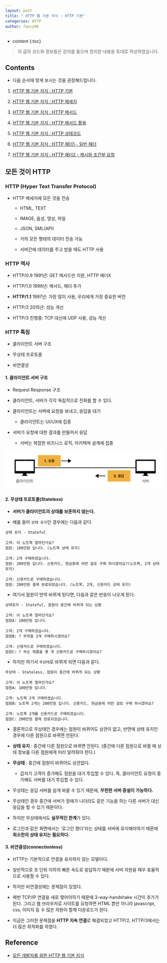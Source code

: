 ```yaml
---
layout: post
title: " HTTP 웹 기본 지식 : HTTP 기본"
categories: HTTP
author: fancy96
---
```

* content
{:toc}

> 이 글의 코드와 정보들은 강의를 들으며 정리한 내용을 토대로 작성하였습니다.

## Contents

* 다음 순서에 맞게 보시는 것을 권장해드립니다.

1. [HTTP 웹 기본 지식 : HTTP 기본](https://fancy96.github.io/HTTP-1-Basic/)

2. [HTTP 웹 기본 지식 : HTTP 메세지](https://fancy96.github.io/HTTP-2-Basic/)

3. [HTTP 웹 기본 지식 : HTTP 메서드](https://fancy96.github.io/HTTP-3-Method/)

4. [HTTP 웹 기본 지식 : HTTP 메서드 활용](https://fancy96.github.io/HTTP-4-Method-Application/)

5. [HTTP 웹 기본 지식 : HTTP 상태코드](https://fancy96.github.io/HTTP-5-Status-Code/)

6. [HTTP 웹 기본 지식 : HTTP 헤더1 - 일반 헤더](https://fancy96.github.io/HTTP-6-Header1/)

7. [HTTP 웹 기본 지식 : HTTP 헤더2 - 캐시와 조건부 요청](https://fancy96.github.io/HTTP-7-Header2/)


## 모든 것이 HTTP

### HTTP (Hyper Text Transfer Protocol)

* HTTP 메세지에 모든 것을 전송

    * HTML, TEXT
    
    * IMAGE, 음성, 영상, 파일

    * JSON, SML(API)

    * 거의 모든 형태의 데이터 전송 가능

    * 서버간에 데이터를 주고 받을 때도 HTTP 사용

### HTTP 역사

* HTTP/0.9 1991년: GET 메서드만 지원, HTTP 헤더X

* HTTP/1.0 1996년: 메서드, 헤더 추가

* **HTTP/1.1** 1997년: 가장 많이 사용, 우리에게 가장 중요한 버전

* HTTP/2 2015년: 성능 개선

* HTTP/3 진행중: TCP 대신에 UDP 사용, 성능 개선

### HTTP 특징

* 클라이언트 서버 구조

* 무상태 프로토콜

* 비연결성

#### 1. 클라이언트 서버 구조

* Request Response 구조

* 클라이언트, 서버가 각각 독립적으로 진화를 할 수 있다.

* 클라이언트는 서버에 요청을 보내고, 응답을 대기

    * 클라이언트는 UI/UX에 집중

* 서버가 요청에 대한 결과를 만들어서 응답

    * 서버는 복잡한 비즈니스 로직, 아키텍쳐 설계에 집중

![](/assets/img/http/http-1-basic-1.png)

#### 2. 무상태 프로토콜(Stateless)

* **서버가 클라이언트의 상태를 보존하지 않는다.**

* 예를 들어 `상태 유지`인 경우에는 다음과 같다.

```text
상태 유지 - Stateful

고객: 이 노트북 얼마인가요?
점원: 100만원 입니다. (노트북 상태 유지)

고객: 2개 구매하겠습니다.
점원: 200만원 입니다. 신용카드, 현금중에 어떤 걸로 구매 하시겠어요?(노트북, 2개 상태 유지)

고객: 신용카드로 구매하겠습니다.
점원: 200만원 결제 완료되었습니다. (노트북, 2개, 신용카드 상태 유지)
```

* 여기서 점원이 만약 바뀌게 된다면, 다음과 같은 반응이 나오게 된다.

```text
상태유지 - Stateful, 점원이 중간에 바뀌게 되는 상황

고객: 이 노트북 얼마인가요? 
점원A: 100만원 입니다.

고객: 2개 구매하겠습니다.
점원B: ? 무엇을 2개 구매하시겠어요?

고객: 신용카드로 구매하겠습니다.
점원C: ? 무슨 제품을 몇 개 신용카드로 구매하시겠어요?
```

* 하지만 여기서 `무상태`로 바뀌게 되면 다음과 같다.

```text
무상태 - Stateless, 점원이 중간에 바뀌게 되는 상황

고객: 이 노트북 얼마인가요? 
점원A: 100만원 입니다.

고객: 노트북 2개 구매하겠습니다.
점원B: 노트북 2개는 200만원 입니다. 신용카드, 현금중에 어떤 걸로 구매 하시겠어요?

고객: 노트북 2개를 신용카드로 구매하겠습니다. 
점원C: 200만원 결제 완료되었습니다.
```

* 결론적으로 무상태인 경우에는 점원이 바뀌어도 상관이 없고, 반면에 상태 유지인 경우에 다른 점원으로 바뀌면 안된다.

* **상태 유지** : 중간에 다른 점원으로 바뀌면 안된다. (중간에 다른 점원으로 바뀔 때 상태 정보를 다른 점원에게 미리 알려줘야 한다.)

* **무상태** : 중간에 점원이 바뀌어도 상관없다.

  * 갑자기 고객이 증가해도 점원을 대거 투입할 수 있다. 즉, 클라이언트 요청이 증가해도 서버를 대거 투입할 수 있다.

* 무상태는 응답 서버를 쉽게 바꿀 수 있기 때문에, **무한한 서버 증설이 가능하다.**

* 무상태인 경우 중간에 서버가 장애가 나더라도 같은 기능을 하는 다른 서버가 대신 응답을 할 수 있기 때문이다.

* 하지만 무상태에서도 **실무적인 한계**가 있다.

* 로그인과 같은 화면에서는 '로그인 했다'라는 상태를 서버에 유지해야하기 때문에 **최소한의 상태 유지는 필요하다.**

#### 3. 비연결성(connectionless)

* HTTP는 기본적으로 연결을 유지하지 않는 모델이다.

* 일반적으로 초 단위 이하의 빠른 속도로 응답하기 때문에 서버 자원을 매우 효율적으로 사용할 수 있다.

* 하지만 비연결성에는 문제점이 있었다.

* 매번 TCP/IP 연결을 새로 맺어야하기 때문에 3-way-handshake 시간이 추가가 된다. 그리고 웹 브라우저로 사이트를 요청하면 HTML 뿐만 아니라 javascript, css, 이미지 등 수 많은 자원이 함께 다운로드가 된다.

* 지금은 그러한 문제점을 **HTTP 지속 연결**로 해결되었고 HTTP/2, HTTP/3에서는 더 많은 최적화를 하였다.

## Reference

* [모든 개발자를 위한 HTTP 웹 기본 지식](https://www.inflearn.com/course/http-%EC%9B%B9-%EB%84%A4%ED%8A%B8%EC%9B%8C%ED%81%AC/dashboard)

